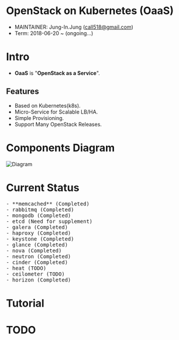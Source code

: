 OpenStack on Kubernetes (OaaS)
================================

* MAINTAINER: Jung-In.Jung (call518@gmail.com)
* Term: 2018-06-20 ~ (ongoing...)

# Intro

* **OaaS** is "**OpenStack as a Service**".

## Features

* Based on Kubernetes(k8s).
* Micro-Service for Scalable LB/HA.
* Simple Provisioning.
* Support Many OpenStack Releases.

# Components Diagram

![Diagram](README/OaaS-Pods_of_OpenStack_Services.png)

# Current Status

<pre>
- **memcached** (Completed)
- rabbitmq (Completed)
- mongodb (Completed)
- etcd (Need for supplement)
- galera (Completed)
- haproxy (Completed)
- keystone (Completed)
- glance (Completed)
- nova (Completed)
- neutron (Completed)
- cinder (Completed)
- heat (TODO)
- ceilometer (TODO)
- horizon (Completed)
</pre>

# Tutorial

# TODO
